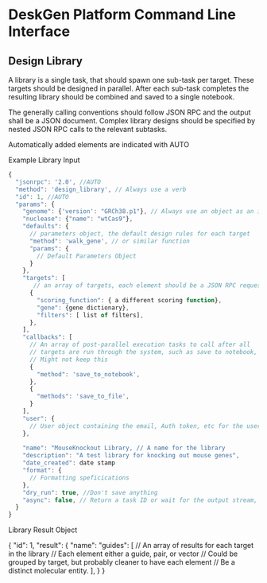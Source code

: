 # DeskGen Platform Command Line Interface

## Design Library

A library is a single task, that should spawn one sub-task per target. These targets should be designed
in parallel. After each sub-task completes the resulting library should be combined and saved to a single
notebook.

The generally calling conventions should follow JSON RPC and the output shall be a JSON document.
Complex library designs should be specified by nested JSON RPC calls to the
relevant subtasks.

Automatically added elements are indicated with AUTO

Example Library Input
```javascript
{
  "jsonrpc": '2.0', //AUTO
  "method": 'design_library', // Always use a verb
  "id": 1, //AUTO
  "params": {
    "genome": {'version': "GRCh38.p1"}, // Always use an object as an identifier
    "nuclease": {"name": "wtCas9"},
    "defaults": { 
      // parameters object, the default design rules for each target
      "method": 'walk_gene', // or similar function
      "params": {
        // Default Parameters Object
      }
    },
    "targets": [
       // an array of targets, each element should be a JSON RPC request object
      {
        "scoring_function": { a different scoring function},
        "gene": {gene dictionary},
        "filters": [ list of filters],
      },
    ],
    "callbacks": [
      // An array of post-parallel execution tasks to call after all
      // targets are run through the system, such as save to notebook,
      // Might not keep this
      {
        "method": 'save_to_notebook',
      },
      {
        "methods": 'save_to_file',
      }
    ],
    "user": {
      // User object containing the email, Auth token, etc for the user
    },
    
    "name": "MouseKnockout Library, // A name for the library
    "description": "A test library for knocking out mouse genes",
    "date_created": date stamp 
    "format": {
      // Formatting speficications
    },
    "dry_run": true, //Don't save anything
    "async": false, // Return a task ID or wait for the output stream,
  }
}    
``` 

Library Result Object

{
  "id": 1,
  "result": {
    "name": 
    "guides": [
        // An array of results for each target in the library
        // Each element either a guide, pair, or vector
        // Could be grouped by target, but probably cleaner to have each element
        // Be a distinct molecular entity. 
    ], 
  }
}